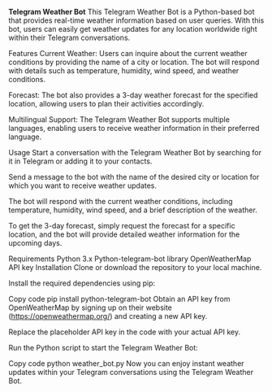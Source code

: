 **Telegram Weather Bot**
This Telegram Weather Bot is a Python-based bot that provides real-time weather information based on user queries. With this bot, users can easily get weather updates for any location worldwide right within their Telegram conversations.

Features
Current Weather: Users can inquire about the current weather conditions by providing the name of a city or location. The bot will respond with details such as temperature, humidity, wind speed, and weather conditions.

Forecast: The bot also provides a 3-day weather forecast for the specified location, allowing users to plan their activities accordingly.

Multilingual Support: The Telegram Weather Bot supports multiple languages, enabling users to receive weather information in their preferred language.

Usage
Start a conversation with the Telegram Weather Bot by searching for it in Telegram or adding it to your contacts.

Send a message to the bot with the name of the desired city or location for which you want to receive weather updates.

The bot will respond with the current weather conditions, including temperature, humidity, wind speed, and a brief description of the weather.

To get the 3-day forecast, simply request the forecast for a specific location, and the bot will provide detailed weather information for the upcoming days.

Requirements
Python 3.x
Python-telegram-bot library
OpenWeatherMap API key
Installation
Clone or download the repository to your local machine.

Install the required dependencies using pip:

Copy code
pip install python-telegram-bot
Obtain an API key from OpenWeatherMap by signing up on their website (https://openweathermap.org/) and creating a new API key.

Replace the placeholder API key in the code with your actual API key.

Run the Python script to start the Telegram Weather Bot:

Copy code
python weather_bot.py
Now you can enjoy instant weather updates within your Telegram conversations using the Telegram Weather Bot.
